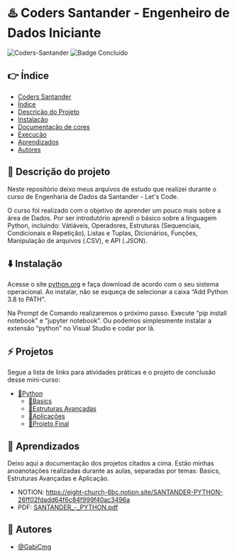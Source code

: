 # ♨️ Coders Santander - Engenheiro de Dados Iniciante
![Coders-Santander](https://user-images.githubusercontent.com/101142324/210849029-63e62c59-2149-48e9-9035-ac7766fc8e4b.png)
![Badge Concluído](http://img.shields.io/static/v1?label=STATUS&message=CONCLUÍDO&color=GREEN&style=for-the-badge)

## 👉 Índice 

* [Coders Santander](#-coders-santander)
* [Índice](#-índice)
* [Descrição do Projeto](#-descrição-do-projeto)
* [Instalação](#-instalacao)
* [Documentação de cores](#-documentação-de-cores)
* [Execução](#-execução)
* [Aprendizados](#-aprendizados)
* [Autores](#-autores)

## 💬 Descrição do projeto
  
Neste repositório deixo meus arquivos de estudo que realizei durante o curso de Engenharia de Dados da Santander - Let's Code.

O curso foi realizado com o objetivo de aprender um pouco mais sobre a área de Dados. Por ser introdutório aprendi o básico sobre a linguagem Python, incluindo: Vátiáveis, Operadores, Estruturas (Sequenciais, Condicionais e Repetição), Listas e Tuplas, Dicionários, Funções, Manipulação de arquivos (.CSV), e API (.JSON).

## ⬇️ Instalação

Acesse o site [python.org](http://python.org) e faça download de acordo com o seu sistema operacional. Ao instalar, não se esqueça de selecionar a caixa “Add Python 3.8 to PATH”.

Na Prompt de Comando realizaremos o próximo passo. Execute “pip install notebook” e “jupyter notebook”. Ou podemos simplesmente instalar a extensão “python” no Visual Studio e codar por lá.

## ⚡ Projetos

Segue a lista de links para atividades práticas e o projeto de conclusão desse mini-curso:
* [🐍Python](https://github.com/GabiCmg/Coders_Santander/tree/main/Python)
  * [📂Basics](https://github.com/GabiCmg/Coders_Santander/tree/main/Python/Basics)
  * [📂Estruturas Avançadas](https://github.com/GabiCmg/Coders_Santander/tree/main/Python/Estruturas_avancadas)
  * [📂Aplicações](https://github.com/GabiCmg/Coders_Santander/tree/main/Python/Aplicacoes)
  * [📂Projeto Final](https://github.com/GabiCmg/Coders_Santander/tree/main/Python/Projeto_Final)

## 🤔 Aprendizados

Deixo aqui a documentação dos projetos citados a cima. Estão minhas anoanotações realizadas durante as aulas, separadas por temas: Basics, Estruturas Avançadas e Aplicação.
* NOTION: https://eight-church-6bc.notion.site/SANTANDER-PYTHON-26ff02fdadd64f6c84f999f40ac3496a
* PDF: [SANTANDER_-_PYTHON.pdf](https://github.com/GabiCmg/Coders_Santander/files/10354662/SANTANDER_-_PYTHON.pdf)

## 👥 Autores

- [@GabiCmg](https://github.com/GabiCmg)
